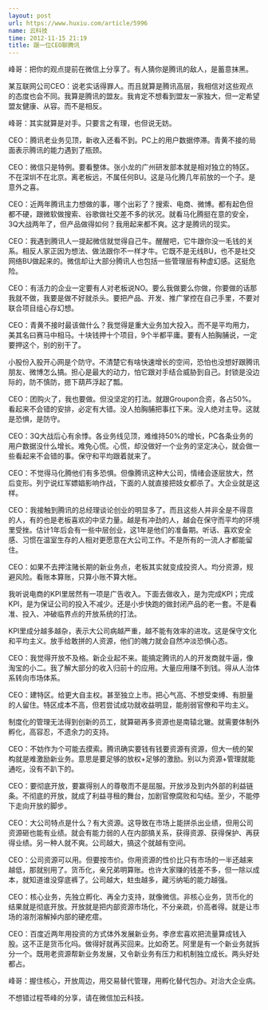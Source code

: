 ```yaml
---
layout: post
url: https://www.huxiu.com/article/5996
name: 云科技
time: 2012-11-15 21:19
title: 跟一位CEO聊腾讯
---
```

峰哥：把你的观点提前在微信上分享了。有人猜你是腾讯的敌人，是蓄意抹黑。

某互联网公司CEO：说老实话得罪人。而且就算是腾讯高层，我相信对这些观点的态度也会不同。我算是腾讯的盟友。我肯定不想看到盟友一家独大，但一定希望盟友健康、从容。而不是相反。

峰哥：其实就算是对手。只要言之有理，也但说无妨。

CEO：腾讯老业务见顶，新收入还看不到。PC上的用户数据停滞。青黄不接的局面表示腾讯的能力遇到了瓶颈。

CEO：微信只是特例。要看整体。张小龙的广州研发部本就是相对独立的特区。不在深圳不在北京。离老板远，不属任何BU。这是马化腾几年前放的一个子。是意外之喜。

CEO：近两年腾讯主力想做的事，哪个出彩了？搜索、电商、微博。都有起色但都不硬，跟微软做搜索、谷歌做社交差不多的状况。就看马化腾挺在意的安全，3Q大战两年了，但产品做得如何？我用起来都不爽。这才是腾讯的现实。

CEO：我遇到腾讯人一提起微信就觉得自己牛。醒醒吧，它牛跟你没一毛钱的关系。相反人家正因为想法、做法跟你不一样才牛。它既不是无线BU，也不是社交网络BU做起来的。微信却让大部分腾讯人也包括一些管理层有种虚幻感。这挺危险。

CEO：有活力的企业一定要有人对老板说NO。要么我做要么你做，你要做的话那我就不做，我要是做不好就杀头。要把产品、开发、推广掌控在自己手里，不要对联合项目组心存幻想。

CEO：青黄不接时最该做什么？我觉得是重大业务加大投入。而不是平均用力，美其名曰赛马中相马。十块钱押十个项目，9个半都平庸。要有人拍胸脯说，一定要押这个，别的别干了。

小股份入股开心网是个防守。不清楚它有啥快速增长的空间，恐怕也没想好跟腾讯朋友、微博怎么搞。担心是最大的动力，怕它跟对手结合威胁到自己。封锁是没边际的，防不慎防，摁下葫芦浮起了瓢。

CEO：团购火了，我也要做。但没坚定的打法。就跟Groupon合资，各占50%。看起来不会错的安排，必定有大错。没人拍胸脯把事扛下来。没人绝对主导。这就是恐惧，是防守。

CEO：3Q大战后心有余悸。各业务线见顶，难维持50%的增长，PC各条业务的用户数据没什么增长。难免心慌。心慌，却没做好一个业务的坚定决心，就会做一些看起来不会错的事。保守和平均跟着就来了。

CEO：不觉得马化腾他们有多恐惧。但像腾讯这种大公司，情绪会逐层放大，然后变形。列宁说红军嫖娼影响作战，下面的人就直接把妓女都杀了。大企业就是这样。

CEO：我接触到腾讯的总经理谈论创业的明显多了。而且这些人并非全是不得意的人，有的也是老板喜欢的中坚力量。越是有冲劲的人，越会在保守而平均的环境里受挫。估计1年后会有一些中层创业，这1年是他们的准备期。听话、喜欢安全感、习惯在温室生存的人相对更愿意在大公司工作。不是所有的一流人才都能留住。

CEO：如果不去押注赌长期的新业务点，老板其实就变成投资人。均分资源，规避风险。看账本算账，只算小账不算大帐。

我听说电商的KPI里居然有一项是广告收入。下面去做收入，是为完成KPI；完成KPI，是为保证公司的投入不减少。还是小步快跑的做封闭产品的老一套。不是看准、投入、冲破临界点的开放系统的打法。

KPI里成分越多越杂，表示大公司病越严重，越不能有效率的进攻。这是保守文化和平均主义。放手给敢拼的人资源，他们的魄力就会自然冲淡恐惧心态。

CEO：我觉得开放不及格。新企业起不来。能搞定腾讯的人的开发商就牛逼，像淘宝的小二。我了解大部分的收入归前十的应用。大量应用赚不到钱。得从人治体系转向市场体系。

CEO：建特区。给更大自主权。甚至独立上市。把心气高、不想受束缚、有胆量的人留住。特区成本不高，但若尝试成功就收益明显，能削弱官僚和平均主义。

制度化的管理无法得到创新的员工，就算砸再多资源也是南辕北辙。就需要体制外孵化，高容忍，不遗余力的支持。

CEO：不妨作为个可能去摸索。腾讯确实要钱有钱要资源有资源，但大一统的架构就是难激励新业务。意思是要足够的放权+足够的激励。别以为资源+管理就能通吃，没有不趴下的。

CEO：要彻底开放，要赢得别人的尊敬而不是屈服。开放涉及到内外部的利益链条。不彻底的开放，就成了利益寻租的舞台，加剧官僚腐败和勾结。至少，不能停下走向开放的脚步。

CEO：大公司特点是什么？有大资源。这导致在市场上能拼杀出业绩，但用公司资源砸也能有业绩。就会有能力弱的人在内部搞关系，获得资源、获得保护、再获得业绩。另一种人就不爽。公司越大，搞这个就越有空间。

CEO：公司资源可以用。但要按市价。你用资源的性价比只有市场的一半还越来越低，那就别用了。货币化，亲兄弟明算账。也许大家赚的钱差不多，但一除以成本，就知道谁没穿底裤了。公司越大，蛀虫越多，藏污纳垢的能力越强。

CEO：核心业务，先独立孵化、再全力支持，就像微信。非核心业务，货币化的结果就是彻底开放。开放就是把内部资源市场化，不分亲疏，价高者得。就是让市场的溶剂溶解掉内部的硬疙瘩。

CEO：百度近两年用投资的方式体外发展新业务。李彦宏喜欢把流量算成钱入股。这不正是货币化吗。做得好就再买回来。比如奇艺。阿里是有一个新业务就拆分一个。既用老资源帮新业务发展，又令新业务有压力和机制独立成长。两头好处都占。

峰哥：握住核心，开放周边，用交易替代管理，用孵化替代包办。对治大企业病。

不想错过程苓峰的分享，请在微信加云科技。

